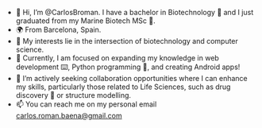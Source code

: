 - 👋 Hi, I’m @CarlosBroman. I have a bachelor in Biotechnology 🧬 and I just graduated from my Marine Biotech MSc 🦈.
- 🌍 From Barcelona, Spain.
- 👀 My interests lie in the intersection of biotechnology and computer science.
- 🌱 Currently, I am focused on expanding my knowledge in web development ⌨️, Python programming 🐍, and creating Android apps!
- 💞️ I’m actively seeking collaboration opportunities where I can enhance my skills, particularly those related to Life Sciences, such as drug discovery 💊 or structure modelling.
- 📫 You can reach me on my personal email carlos.roman.baena@gmail.com

<!---
CarlosBroman/CarlosBroman is a ✨ special ✨ repository because its `README.md` (this file) appears on your GitHub profile.
You can click the Preview link to take a look at your changes.
--->
